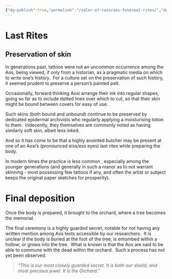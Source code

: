 ```yaml
---
{"dg-publish":true,"permalink":"/valor-of-rain/aos-funereal-rites/","dgPassFrontmatter":true,"created":"2025-07-23T17:18:17.179+09:30","updated":"2025-07-24T02:48:59.339+09:30"}
---
```


# Last Rites
## Preservation of skin 

In generations past, tattoos were not an uncommon occurrence among the Aos, being viewed, if only from a historian, as a pragmatic media on which to write one’s history.  For a culture set on the preservation of such history, it seemed prudent to preserve a person’s painted pelt.  

Occasionally, forward thinking Aosi arrange their ink into regular shapes, going so far as to include dotted lines over which to cut, so that their skin might be bound between covers for easy of use. 

Such skins (both bound and unbound) continue to be preserved by dedicated epidermal archivists who regularly applying a moisturising lotion to them.  Indecently, they themselves are commonly noted as having similarly soft skin, albeit less inked.

And so it has come to be that a highly anointed butcher may be present at one of an Aosi’s (pronounced eiss/ess eyes) last rites while preparing the body.

In modern times the practice is less common , especially among the younger generations (and generally in such a manor as to not warrant skinning - most possessing few tattoos if any, and often the artist or subject keeps the original paper sketches for prosperity).

  

# Final deposition

Once the body is prepared, it brought to the orchard, where a tree becomes the memorial.  

The final ceremony is a highly guarded secret, notable for not having any written mention among Aos texts accessible by our researchers.  It is unclear if the body is buried at the foot of the tree; is entombed within a hollow; or grows into the tree.  What is known is that the Aos are said to be able to commune with the dead within the orchard.  Such a process has not yet been observed.

> *”This is our most closely guarded secret.  It is both our shield, and most precious jewel.  It is the Orchard.”*